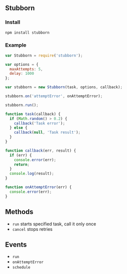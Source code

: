 ## Stubborn

### Install
```sh
npm install stubborn
```

### Example
```js
var Stubborn = require('stubborn');

var options = {
  maxAttempts: 5,
  delay: 1000
};

var stubborn = new Stubborn(task, options, callback);

stubborn.on('attemptError', onAttemptError);

stubborn.run();

function task(callback) {
  if (Math.random() > 0.2) {
    callback('Task error');
  } else {
    callback(null, 'Task result');
  }
}

function callback(err, result) {
  if (err) {
    console.error(err);
    return;
  }
  console.log(result);
}

function onAttemptError(err) {
  console.error(err);
}

```

## Methods
 * ```run``` starts specified task, call it only once
 * ```cancel``` stops retries

## Events
 * ```run```
 * ```onAttemptError```
 * ```schedule```

